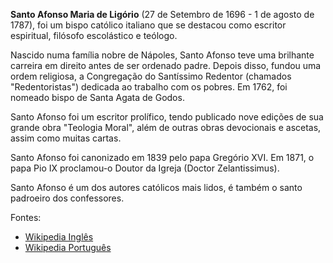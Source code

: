**Santo Afonso Maria de Ligório** (27 de Setembro de 1696 - 1 de agosto de 1787), foi um bispo católico italiano que se destacou como escritor espiritual, filósofo escolástico e teólogo.
 
Nascido numa família nobre de Nápoles, Santo Afonso teve uma brilhante carreira em direito antes de ser ordenado padre. Depois disso, fundou uma ordem religiosa, a Congregação do Santíssimo Redentor (chamados "Redentoristas") dedicada ao trabalho com os pobres. Em 1762, foi nomeado bispo de Santa Agata de Godos.
 
Santo Afonso foi um escritor prolífico, tendo publicado nove edições de sua grande obra "Teologia Moral", além de outras obras devocionais e ascetas, assim como muitas cartas.
 
Santo Afonso foi canonizado em 1839 pelo papa Gregório XVI. Em 1871, o papa Pio IX proclamou-o Doutor da Igreja (Doctor Zelantissimus).
 
Santo Afonso é um dos autores católicos mais lidos, é também o santo padroeiro dos confessores.
 
Fontes:
- [Wikipedia Inglês](https://en.wikipedia.org/wiki/Alphonsus_Liguori)
- [Wikipedia Português](https://pt.wikipedia.org/wiki/Afonso_de_Lig%C3%B3rio)